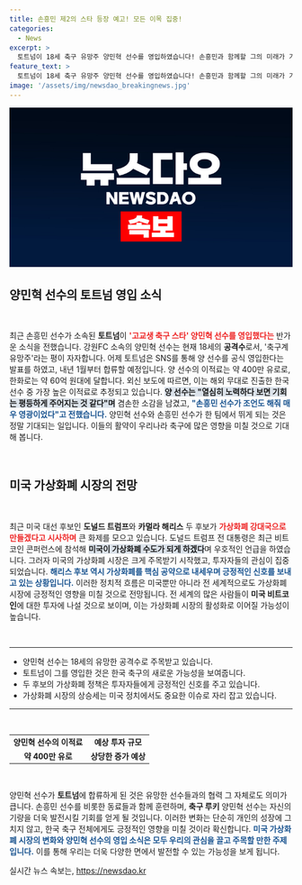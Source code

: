 ```yaml
---
title: 손흥민 제2의 스타 등장 예고! 모든 이목 집중!
categories:
  - News
excerpt: >
  토트넘이 18세 축구 유망주 양민혁 선수를 영입하였습니다! 손흥민과 함께할 그의 미래가 기대되며, 이적료 60억 원 기록! 비트코인 강국을 꿈꾸는 미국 대선 후보들의 경쟁도 주목받고 있습니다.
feature_text: >
  토트넘이 18세 축구 유망주 양민혁 선수를 영입하였습니다! 손흥민과 함께할 그의 미래가 기대되며, 이적료 60억 원 기록! 비트코인 강국을 꿈꾸는 미국 대선 후보들의 경쟁도 주목받고 있습니다.
image: '/assets/img/newsdao_breakingnews.jpg'
---
```


<p><img src="/assets/img/newsdao_breakingnews.jpg" alt="koreaapp 속보" /></p>

<h2 data-ke-size="size26">양민혁 선수의 토트넘 영입 소식</h2>

<p data-ke-size="size16">&nbsp;</p>

<p>최근 손흥민 선수가 소속된 <b>토트넘</b>이 <b><span style="color: #ee2323;">'고교생 축구 스타' 양민혁 선수를 영입했다는</span></b> 반가운 소식을 전했습니다. 강원FC 소속의 양민혁 선수는 현재 18세의 <b>공격수</b>로서, '축구계 유망주'라는 평이 자자합니다. 어제 토트넘은 SNS를 통해 양 선수를 공식 영입한다는 발표를 하였고, 내년 1월부터 합류할 예정입니다. 양 선수의 이적료는 약 400만 유로로, 한화로는 약 60억 원대에 달합니다. 외신 보도에 따르면, 이는 해외 무대로 진출한 한국 선수 중 가장 높은 이적료로 추정되고 있습니다. <b><span style="background-color: #21538527;">양 선수는 "열심히 노력하다 보면 기회는 평등하게 주어지는 것 같다"며</span></b> 겸손한 소감을 남겼고, <b><span style="color: #1a5490;">"손흥민 선수가 조언도 해줘 매우 영광이었다"고 전했습니다.</span></b> 양민혁 선수와 손흥민 선수가 한 팀에서 뛰게 되는 것은 정말 기대되는 일입니다. 이들의 활약이 우리나라 축구에 많은 영향을 미칠 것으로 기대해 봅니다.</p></p>

<p data-ke-size="size16">&nbsp;</p>

<h2 data-ke-size="size26">미국 가상화폐 시장의 전망</h2>

<p data-ke-size="size16">&nbsp;</p>

<p>최근 미국 대선 후보인 <b>도널드 트럼프</b>와 <b>카멀라 해리스</b> 두 후보가 <b><span style="color: #ee2323;">가상화폐 강대국으로 만들겠다고 시사하며</span></b> 큰 화제를 모으고 있습니다. 도널드 트럼프 전 대통령은 최근 비트코인 콘퍼런스에 참석해 <b><span style="background-color: #21538527;">미국이 가상화폐 수도가 되게 하겠다</span></b>며 우호적인 언급을 하였습니다. 그러자 미국의 가상화폐 시장은 크게 주목받기 시작했고, 투자자들의 관심이 집중되었습니다. <b><span style="color: #1a5490;">해리스 후보 역시 가상화폐를 핵심 공약으로 내세우며 긍정적인 신호를 보내고 있는 상황입니다.</span></b> 이러한 정치적 흐름은 미국뿐만 아니라 전 세계적으로도 가상화폐 시장에 긍정적인 영향을 미칠 것으로 전망됩니다. 전 세계의 많은 사람들이 <b>미국 비트코인</b>에 대한 투자에 나설 것으로 보이며, 이는 가상화폐 시장의 활성화로 이어질 가능성이 높습니다.</p></p>

<p data-ke-size="size16">&nbsp;</p>

<hr>

<ul>
    <li>양민혁 선수는 18세의 유망한 공격수로 주목받고 있습니다.</li>
    <li>토트넘이 그를 영입한 것은 한국 축구의 새로운 가능성을 보여줍니다.</li>
    <li>두 후보의 가상화폐 정책은 투자자들에게 긍정적인 신호를 주고 있습니다.</li>
    <li>가상화폐 시장의 상승세는 미국 정치에서도 중요한 이슈로 자리 잡고 있습니다.</li>
</ul>

<hr>

<p data-ke-size="size16">&nbsp;</p>

<table style="width: 100%; border-collapse: collapse;">
    <tr>
        <td style="text-align: center; height: 17px;"><b>양민혁 선수의 이적료</b></td>
        <td style="text-align: center; height: 17px;"><b>예상 투자 규모</b></td>
    </tr>
    <tr>
        <td style="text-align: center; height: 17px;"><b>약 400만 유로</b></td>
        <td style="text-align: center; height: 17px;"><b>상당한 증가 예상</b></td>
    </tr>
</table>

<p data-ke-size="size16">&nbsp;</p>

<p>양민혁 선수가 <b>토트넘</b>에 합류하게 된 것은 유망한 선수들과의 협력 그 자체로도 의미가 큽니다. 손흥민 선수를 비롯한 동료들과 함께 훈련하며, <b>축구 루키</b> 양민혁 선수는 자신의 기량을 더욱 발전시킬 기회를 얻게 될 것입니다. 이러한 변화는 단순히 개인의 성장에 그치지 않고, 한국 축구 전체에게도 긍정적인 영향을 미칠 것이라 확신합니다. <b><span style="color: #1a5490;">미국 가상화폐 시장의 변화와 양민혁 선수의 영입 소식은 모두 우리의 관심을 끌고 주목할 만한 주제입니다.</span></b> 이를 통해 우리는 더욱 다양한 면에서 발전할 수 있는 가능성을 보게 됩니다.</p>
실시간 뉴스 속보는, <a href="https://newsdao.kr" rel="dofollow">https://newsdao.kr</a>


